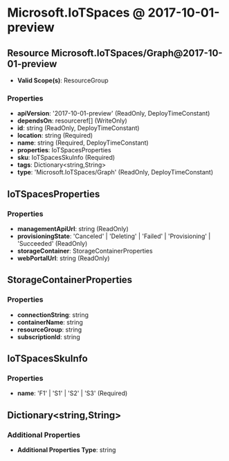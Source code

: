 # Microsoft.IoTSpaces @ 2017-10-01-preview

## Resource Microsoft.IoTSpaces/Graph@2017-10-01-preview
* **Valid Scope(s)**: ResourceGroup
### Properties
* **apiVersion**: '2017-10-01-preview' (ReadOnly, DeployTimeConstant)
* **dependsOn**: resourceref[] (WriteOnly)
* **id**: string (ReadOnly, DeployTimeConstant)
* **location**: string (Required)
* **name**: string (Required, DeployTimeConstant)
* **properties**: IoTSpacesProperties
* **sku**: IoTSpacesSkuInfo (Required)
* **tags**: Dictionary<string,String>
* **type**: 'Microsoft.IoTSpaces/Graph' (ReadOnly, DeployTimeConstant)

## IoTSpacesProperties
### Properties
* **managementApiUrl**: string (ReadOnly)
* **provisioningState**: 'Canceled' | 'Deleting' | 'Failed' | 'Provisioning' | 'Succeeded' (ReadOnly)
* **storageContainer**: StorageContainerProperties
* **webPortalUrl**: string (ReadOnly)

## StorageContainerProperties
### Properties
* **connectionString**: string
* **containerName**: string
* **resourceGroup**: string
* **subscriptionId**: string

## IoTSpacesSkuInfo
### Properties
* **name**: 'F1' | 'S1' | 'S2' | 'S3' (Required)

## Dictionary<string,String>
### Additional Properties
* **Additional Properties Type**: string

